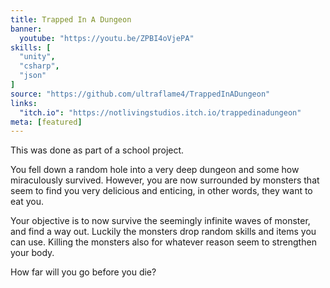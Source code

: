 ```yaml
---
title: Trapped In A Dungeon
banner:
  youtube: "https://youtu.be/ZPBI4oVjePA"
skills: [
  "unity",
  "csharp",
  "json"
]
source: "https://github.com/ultraflame4/TrappedInADungeon"
links:
  "itch.io": "https://notlivingstudios.itch.io/trappedinadungeon"
meta: [featured]
---
```


This was done as part of a school project.

You fell down a random hole into a very deep dungeon and some how miraculously survived.
However, you are now surrounded by monsters that seem to find you very delicious and enticing,
in other words, they want to eat you.

Your objective is to now survive the seemingly infinite waves of monster, and find a way out. Luckily the monsters drop random skills and items you can use. Killing the monsters also for whatever reason seem to strengthen your body.

How far will you go before you die?
